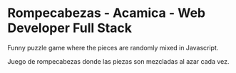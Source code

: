 # Rompecabezas - Acamica - Web Developer Full Stack
Funny puzzle game where the pieces are randomly mixed in Javascript.

Juego de rompecabezas donde las piezas son mezcladas al azar cada vez.
